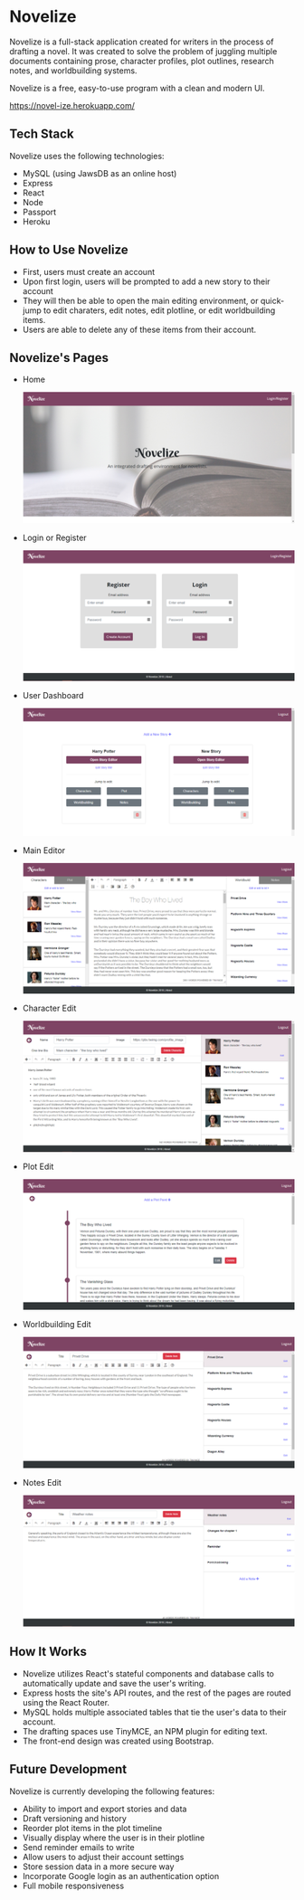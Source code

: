 # Novelize

Novelize is a full-stack application created for writers in the process of drafting a novel. It was created to solve the problem of juggling multiple documents containing prose, character profiles, plot outlines, research notes, and worldbuilding systems. 

Novelize is a free, easy-to-use program with a clean and modern UI.

https://novel-ize.herokuapp.com/

## Tech Stack
Novelize uses the following technologies:

* MySQL (using JawsDB as an online host)
* Express
* React
* Node
* Passport
* Heroku

## How to Use Novelize
* First, users must create an account
* Upon first login, users will be prompted to add a new story to their account
* They will then be able to open the main editing environment, or quick-jump to edit charaters, edit notes, edit plotline, or edit worldbuilding items. 
* Users are able to delete any of these items from their account.

## Novelize's Pages

* Home

    ![Home Page](./screenshots/homepage.png)

* Login or Register

    ![Login Page](./screenshots/login.png)

* User Dashboard

    ![User Dashboard](./screenshots/dashboard.png)

* Main Editor

    ![Editor Page](./screenshots/editor.png)

* Character Edit

    ![Character Page](./screenshots/characters.png)

* Plot Edit

    ![Plot Page](./screenshots/plots.png)

* Worldbuilding Edit

    ![Worldbuilding Page](./screenshots/world.png)

* Notes Edit

    ![Notes Page](./screenshots/notes.png)


## How It Works
* Novelize utilizes React's stateful components and database calls to automatically update and save the user's writing. 
* Express hosts the site's API routes, and the rest of the pages are routed using the React Router.
* MySQL holds multiple associated tables that tie the user's data to their account.
* The drafting spaces use TinyMCE, an NPM plugin for editing text.
* The front-end design was created using Bootstrap.

## Future Development
Novelize is currently developing the following features:

* Ability to import and export stories and data
* Draft versioning and history
* Reorder plot items in the plot timeline
* Visually display where the user is in their plotline
* Send reminder emails to write
* Allow users to adjust their account settings
* Store session data in a more secure way
* Incorporate Google login as an authentication option
* Full mobile responsiveness